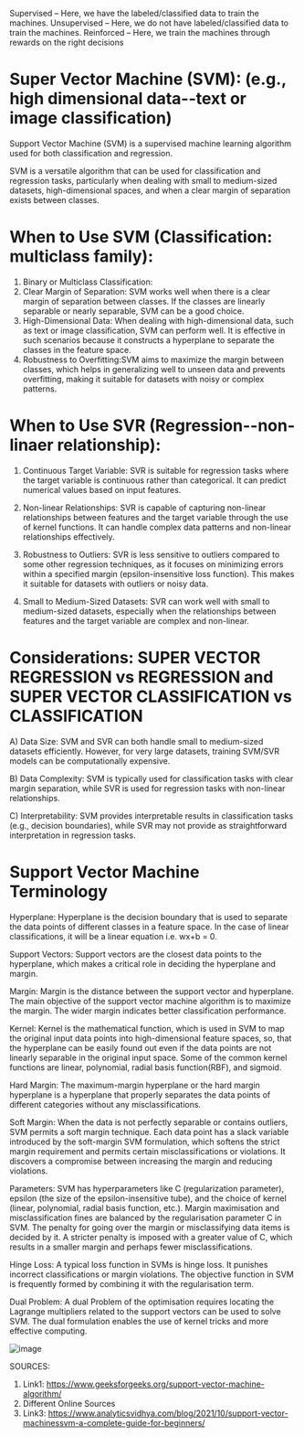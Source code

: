 Supervised – Here, we have the labeled/classified data to train the machines.
Unsupervised – Here, we do not have labeled/classified data to train the machines.
Reinforced – Here, we train the machines through rewards on the right decisions

# Super Vector Machine  (SVM): (e.g., high dimensional data--text or image classification)
Support Vector Machine (SVM) is a supervised machine learning algorithm used for both classification and regression.

SVM is a versatile algorithm that can be used for classification and regression tasks, particularly when dealing with small to medium-sized datasets, high-dimensional spaces, 
and when a clear margin of separation exists between classes.

# When to Use SVM (Classification: multiclass family):
1) Binary or Multiclass Classification:
2) Clear Margin of Separation: SVM works well when there is a clear margin of separation between classes. If the classes are linearly separable or nearly separable, SVM can be a good choice.
3) High-Dimensional Data: When dealing with high-dimensional data, such as text or image classification, SVM can perform well. It is effective in such scenarios because it constructs a hyperplane
   to separate the classes in the feature space.
4) Robustness to Overfitting:SVM aims to maximize the margin between classes, which helps in generalizing well to unseen data and prevents overfitting, making it suitable for datasets with noisy or complex patterns.

# When to Use SVR (Regression--non-linaer relationship):

1) Continuous Target Variable: SVR is suitable for regression tasks where the target variable is continuous rather than categorical. It can predict numerical values based on input features.

2) Non-linear Relationships: SVR is capable of capturing non-linear relationships between features and the target variable through the use of kernel functions.
   It can handle complex data patterns and non-linear relationships effectively.

3) Robustness to Outliers: SVR is less sensitive to outliers compared to some other regression techniques, as it focuses on minimizing errors within a specified margin (epsilon-insensitive loss function).
   This makes it suitable for datasets with outliers or noisy data.

4) Small to Medium-Sized Datasets: SVR can work well with small to medium-sized datasets, especially when the relationships between features and the target variable are complex and non-linear.

# Considerations: SUPER VECTOR REGRESSION vs REGRESSION and SUPER VECTOR  CLASSIFICATION vs CLASSIFICATION

A) Data Size: SVM and SVR can both handle small to medium-sized datasets efficiently. However, for very large datasets, training SVM/SVR models can be computationally expensive.

B) Data Complexity: SVM is typically used for classification tasks with clear margin separation, while SVR is used for regression tasks with non-linear relationships.

C) Interpretability: SVM provides interpretable results in classification tasks (e.g., decision boundaries), while SVR may not provide as straightforward interpretation in regression tasks.



# Support Vector Machine Terminology

Hyperplane: Hyperplane is the decision boundary that is used to separate the data points of different classes in a feature space.
In the case of linear classifications, it will be a linear equation i.e. wx+b = 0.

Support Vectors: Support vectors are the closest data points to the hyperplane, which makes a critical role in deciding the hyperplane and margin. 

Margin: Margin is the distance between the support vector and hyperplane. The main objective of the support vector machine algorithm is to maximize the margin. 
The wider margin indicates better classification performance.

Kernel: Kernel is the mathematical function, which is used in SVM to map the original input data points into high-dimensional feature spaces, so, that the hyperplane can be easily found out
even if the data points are not linearly separable in the original input space. Some of the common kernel functions are linear, polynomial, radial basis function(RBF), and sigmoid.

Hard Margin: The maximum-margin hyperplane or the hard margin hyperplane is a hyperplane that properly separates the data points of different categories without any misclassifications.

Soft Margin: When the data is not perfectly separable or contains outliers, SVM permits a soft margin technique.
Each data point has a slack variable introduced by the soft-margin SVM formulation, which softens the strict margin requirement and permits certain misclassifications or violations. 
It discovers a compromise between increasing the margin and reducing violations.

Parameters: SVM has hyperparameters like C (regularization parameter), epsilon (the size of the epsilon-insensitive tube), and the choice of kernel (linear, polynomial, radial basis function, etc.). 
Margin maximisation and misclassification fines are balanced by the regularisation parameter C in SVM. The penalty for going over the margin or misclassifying data items is decided by it.
A stricter penalty is imposed with a greater value of C, which results in a smaller margin and perhaps fewer misclassifications.

Hinge Loss: A typical loss function in SVMs is hinge loss. It punishes incorrect classifications or margin violations. 
The objective function in SVM is frequently formed by combining it with the regularisation term.

Dual Problem: A dual Problem of the optimisation  requires locating the Lagrange multipliers related to the support vectors can be used to solve SVM. 
The dual formulation enables the use of kernel tricks and more effective computing.





![image](https://github.com/Tiwari666/Super-Vector-Machine-SVM-/assets/153152895/289315d7-add6-4187-8bc6-904cb441b0fa)

SOURCES:
1. Link1: https://www.geeksforgeeks.org/support-vector-machine-algorithm/
2. Different Online Sources
3. Link3: https://www.analyticsvidhya.com/blog/2021/10/support-vector-machinessvm-a-complete-guide-for-beginners/
